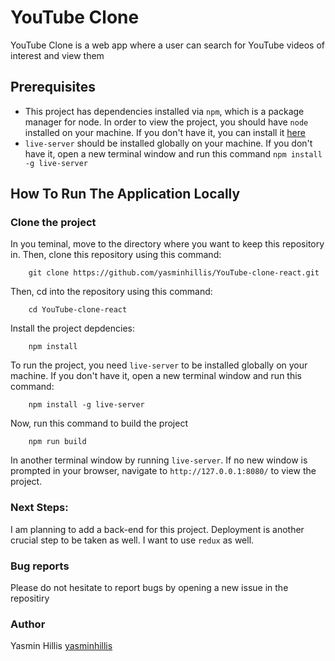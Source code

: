 # YouTube Clone

YouTube Clone is a web app where a user can search for YouTube videos of interest and view them


## Prerequisites

- This project has dependencies installed via `npm`, which is a package manager for node. In order to view the project, you should have `node` installed on your machine. If you don't have it, you can install it [here](https://nodejs.org/en/)
- `live-server` should be installed globally on your machine. If you don't have it, open a new terminal window and run this command `npm install -g live-server`


## How To Run The Application Locally

### Clone the project
In you teminal, move to the directory where you want to keep this repository in. Then, clone this repository using this command:

        git clone https://github.com/yasminhillis/YouTube-clone-react.git


Then, cd into the repository using this command:

        cd YouTube-clone-react

Install the project depdencies:

        npm install

To run the project, you need `live-server` to be installed globally on your machine. If you don't have it, open a new terminal window and run this command:

        npm install -g live-server

Now, run this command to build the project

        npm run build

In another terminal window by running `live-server`. If no new window is prompted in your browser, navigate to `http://127.0.0.1:8080/` to view the project.

### Next Steps:

I am planning to add a back-end for this project. Deployment is another crucial step to be taken as well. I want to use `redux` as well.


### Bug reports

Please do not hesitate to report bugs by opening a new issue in the repositiry


### Author

Yasmin Hillis [yasminhillis](https://github.com/yasminhillis)
